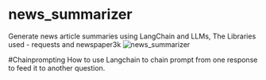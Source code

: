 # news_summarizer
Generate news article summaries using LangChain and LLMs,
The Libraries used - requests and newspaper3k
![news_summarizer](https://github.com/Ksurajjordan23/news_summarizer/assets/41442114/c4155f66-136b-46f9-84f4-a0b0b41710f1)

#Chainprompting
How to use Langchain to chain prompt from one response to feed it to another question.

